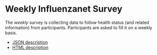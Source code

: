 Weekly Influenzanet Survey
===================

The *weekly* survey is collecting data to follow health status (and related information) from participants.
Participants are asked to fill it on a weekly basis.

- [JSON description](./survey.json)
- [HTML description](./survey.html)